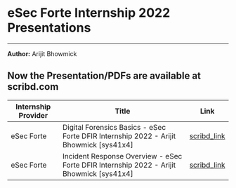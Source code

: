 # eSec Forte Internship 2022 Presentations
---
**Author:** Arijit Bhowmick

Now the Presentation/PDFs are available at **scribd.com**
---
|Internship Provider | Title | Link |
|-|-|-|
| eSec Forte | Digital Forensics Basics - eSec Forte DFIR Internship 2022 - Arijit Bhowmick [sys41x4] | [scribd_link](https://www.scribd.com/document/596465600/Digital-Forensics-Basics-eSec-Forte-DFIR-Internship-2022-Arijit-Bhowmick-sys41x4) |
| eSec Forte | Incident Response Overview - eSec Forte DFIR Internship 2022 - Arijit Bhowmick [sys41x4] | [scribd_link](https://www.scribd.com/document/596467671/Incident-Response-Overview-eSec-Forte-DFIR-Internship-2022-Arijit-Bhowmick-sys41x4) |

